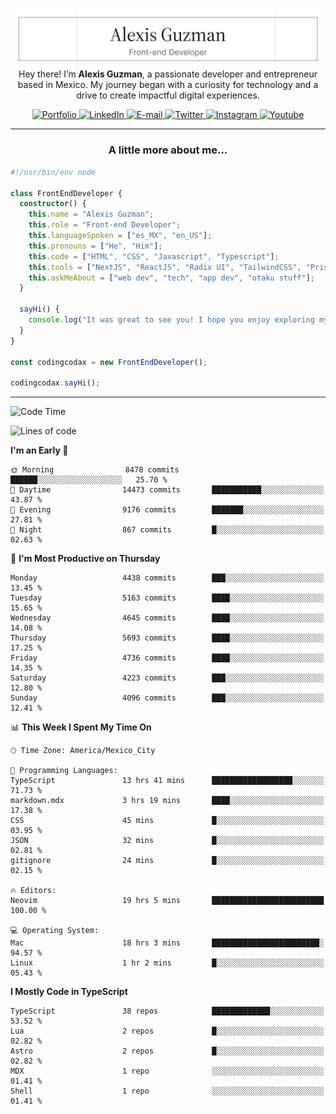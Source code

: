<img align='right' src="./Banner.png" width="" />
<p align='center'>Hey there! I’m <strong>Alexis Guzman</strong>, a passionate developer and entrepreneur based in Mexico. My journey began with a curiosity for technology and a drive to create impactful digital experiences.</p>

<div align='center'>
  <a href='https://www.codingcodax.dev' target='_blank'>
    <img alt='Portfolio' src='https://img.shields.io/badge/Portfolio-black?logo=vercel&style=flat-square'>
  </a>
  <a href='https://linkedin.com/in/codingcodax' target='_blank'>
    <img alt='LinkedIn' src='https://img.shields.io/badge/LinkedIn-black?logo=LinkedIn&style=flat-square'>
  </a>
  <a href='mailto:hello@codingcodax.com' target='_blank'>
    <img alt='E-mail' src='https://img.shields.io/badge/Email-black?logo=Gmail&style=flat-square'>
  </a>
  <a href='https://x.com/codingcodax' target='_blank'>
    <img alt='Twitter' src='https://img.shields.io/badge/X-black?logo=X&style=flat-square'>
  </a>
  <a href='https://www.instagram.com/codingcodax' target='_blank'>
    <img alt='Instagram' src='https://img.shields.io/badge/Instagram-black?logo=Instagram&style=flat-square'>
  </a>
  <a href='https://www.youtube.com/@codingcodax' target='_blank'>
    <img alt='Youtube' src='https://img.shields.io/badge/YouTube-black?logo=Youtube&style=flat-square'>
  </a>
</div>


---

<h3 align='center'>A little more about me...</h3>

```typescript
#!/usr/bin/env node

class FrontEndDeveloper {
  constructor() {
    this.name = "Alexis Guzman";
    this.role = "Front-end Developer";
    this.languageSpoken = ["es_MX", "en_US"];
    this.pronouns = ["He", "Him"];
    this.code = ["HTML", "CSS", "Javascript", "Typescript"];
    this.tools = ["NextJS", "ReactJS", "Radix UI", "TailwindCSS", "Prisma", "Shadcn UI"];
    this.askMeAbout = ["web dev", "tech", "app dev", "otaku stuff"];
  }

  sayHi() {
    console.log("It was great to see you! I hope you enjoy exploring my work.");
  }
}

const codingcodax = new FrontEndDeveloper();

codingcodax.sayHi();
```

---

<!--START_SECTION:waka-->
![Code Time](http://img.shields.io/badge/Code%20Time-3%2C058%20hrs%208%20mins-blue)

![Lines of code](https://img.shields.io/badge/From%20Hello%20World%20I%27ve%20Written-10.7%20million%20lines%20of%20code-blue)

**I'm an Early 🐤** 

```text
🌞 Morning                8478 commits        ██████░░░░░░░░░░░░░░░░░░░   25.70 % 
🌆 Daytime                14473 commits       ███████████░░░░░░░░░░░░░░   43.87 % 
🌃 Evening                9176 commits        ███████░░░░░░░░░░░░░░░░░░   27.81 % 
🌙 Night                  867 commits         █░░░░░░░░░░░░░░░░░░░░░░░░   02.63 % 
```
📅 **I'm Most Productive on Thursday** 

```text
Monday                   4438 commits        ███░░░░░░░░░░░░░░░░░░░░░░   13.45 % 
Tuesday                  5163 commits        ████░░░░░░░░░░░░░░░░░░░░░   15.65 % 
Wednesday                4645 commits        ████░░░░░░░░░░░░░░░░░░░░░   14.08 % 
Thursday                 5693 commits        ████░░░░░░░░░░░░░░░░░░░░░   17.25 % 
Friday                   4736 commits        ████░░░░░░░░░░░░░░░░░░░░░   14.35 % 
Saturday                 4223 commits        ███░░░░░░░░░░░░░░░░░░░░░░   12.80 % 
Sunday                   4096 commits        ███░░░░░░░░░░░░░░░░░░░░░░   12.41 % 
```


📊 **This Week I Spent My Time On** 

```text
🕑︎ Time Zone: America/Mexico_City

💬 Programming Languages: 
TypeScript               13 hrs 41 mins      ██████████████████░░░░░░░   71.73 % 
markdown.mdx             3 hrs 19 mins       ████░░░░░░░░░░░░░░░░░░░░░   17.38 % 
CSS                      45 mins             █░░░░░░░░░░░░░░░░░░░░░░░░   03.95 % 
JSON                     32 mins             █░░░░░░░░░░░░░░░░░░░░░░░░   02.81 % 
gitignore                24 mins             █░░░░░░░░░░░░░░░░░░░░░░░░   02.15 % 

🔥 Editors: 
Neovim                   19 hrs 5 mins       █████████████████████████   100.00 % 

💻 Operating System: 
Mac                      18 hrs 3 mins       ████████████████████████░   94.57 % 
Linux                    1 hr 2 mins         █░░░░░░░░░░░░░░░░░░░░░░░░   05.43 % 
```

**I Mostly Code in TypeScript** 

```text
TypeScript               38 repos            █████████████░░░░░░░░░░░░   53.52 % 
Lua                      2 repos             █░░░░░░░░░░░░░░░░░░░░░░░░   02.82 % 
Astro                    2 repos             █░░░░░░░░░░░░░░░░░░░░░░░░   02.82 % 
MDX                      1 repo              ░░░░░░░░░░░░░░░░░░░░░░░░░   01.41 % 
Shell                    1 repo              ░░░░░░░░░░░░░░░░░░░░░░░░░   01.41 % 
```




<!--END_SECTION:waka-->
